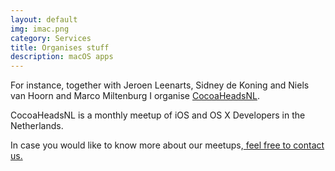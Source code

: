 ```yaml
---
layout: default
img: imac.png
category: Services
title: Organises stuff
description: macOS apps
---
```


For instance, together with Jeroen Leenarts, Sidney de Koning and Niels van Hoorn and Marco Miltenburg I organise <a href="https://www.cocoaheads.nl">CocoaHeadsNL</a>.
<p>CocoaHeadsNL is a monthly meetup of iOS and OS X Developers in the Netherlands.</p>
<p> In case you would like to know more about our meetups,<a href="https://cocoaheads.nl"> feel free to contact us.</a></p>
